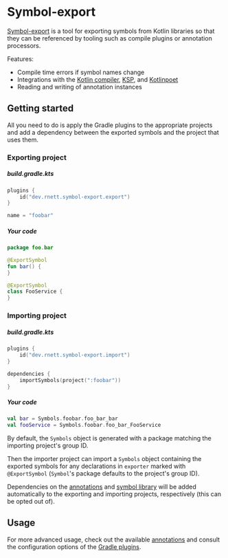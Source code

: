 # Symbol-export

[Symbol-export](https://github.com/rnett/symbol-export) is a tool for exporting symbols from Kotlin libraries so that they can be referenced by tooling such as compile plugins or annotation processors.

Features:

- Compile time errors if symbol names change
- Integrations with the <a href="./symbols-kotlin-compiler/index.html">Kotlin compiler</a>, <a href="./symbols-ksp/index.html">KSP</a>, and <a href="./symbols-kotlinpoet/index.html">Kotlinpoet</a>
- Reading and writing of annotation instances

## Getting started

All you need to do is apply the Gradle plugins to the appropriate projects and add a dependency between the exported symbols and the project that uses them.

### Exporting project

##### build.gradle.kts
```kotlin
plugins {
    id("dev.rnett.symbol-export.export")
}

name = "foobar"
```

##### Your code

```kotlin
package foo.bar

@ExportSymbol
fun bar() {
}

@ExportSymbol
class FooService {
}
```

### Importing project

##### build.gradle.kts

```kotlin
plugins {
    id("dev.rnett.symbol-export.import")
}

dependencies {
    importSymbols(project(":foobar"))
}
```

##### Your code

```kotlin
val bar = Symbols.foobar.foo_bar_bar
val fooService = Symbols.foobar.foo_bar_FooService
```

By default, the `Symbols` object is generated with a package matching the importing project's group ID.

Then the importer project can import a `Symbols` object containing the exported symbols for any declarations in `exporter` marked with `@ExportSymbol` (`Symbol`'s package defaults to the project's group ID).

Dependencies on the <a href="./annotations/index.html">annotations</a> and <a href="./symbols/index.html">symbol library</a> will be added automatically to the exporting and importing projects, respectively (this can be opted out of).

## Usage

For more advanced usage, check out the available <a href="./annotations/index.html">annotations</a> and consult the configuration options of the <a href="./gradle-plugins/index.html">Gradle plugins</a>.